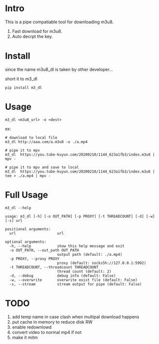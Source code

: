 # Intro
This is a pipe compatiable tool for downloading m3u8.

1. Fast download for m3u8.
2. Auto decrpt the key.

# Install
since the name m3u8_dl is taken by other developer...

short it to m3_dl
```
pip install m3_dl
```

# Usage 
```
m3_dl <m3u8_url> -o <dest>
```

ex:
```
# download to local file
m3_dl http://aaa.com/a.m3u8 -o ./a.mp4

# pipe it to mpv
m3_dl  https://you.tube-kuyun.com/20200210/1144_623a1fb3/index.m3u8 | mpv -

# pipe it to mpv and save to local
m3_dl  https://you.tube-kuyun.com/20200210/1144_623a1fb3/index.m3u8 | tee > ./a.mp4 | mpv -
```

# Full Usage 
```
m3_dl --help

usage: m3_dl [-h] [-o OUT_PATH] [-p PROXY] [-t THREADCOUNT] [-d] [-w] [-s] url

positional arguments:
  url                   url

optional arguments:
  -h, --help            show this help message and exit
  -o OUT_PATH, --out_path OUT_PATH
                        output path (default: ./a.mp4)
  -p PROXY, --proxy PROXY
                        proxy (default: socks5h://127.0.0.1:5992)
  -t THREADCOUNT, --threadcount THREADCOUNT
                        thread count (default: 2)
  -d, --debug           debug info (default: False)
  -w, --overwrite       overwrite exist file (default: False)
  -s, --stream          stream output for pipe (default: False)

```


# TODO
1. add temp name in case clash when multipal download happens
2. put cache in memory to reduce disk RW
3. enable redownlowd
4. convert video to normal mp4 if not 
5. make it mitm 
